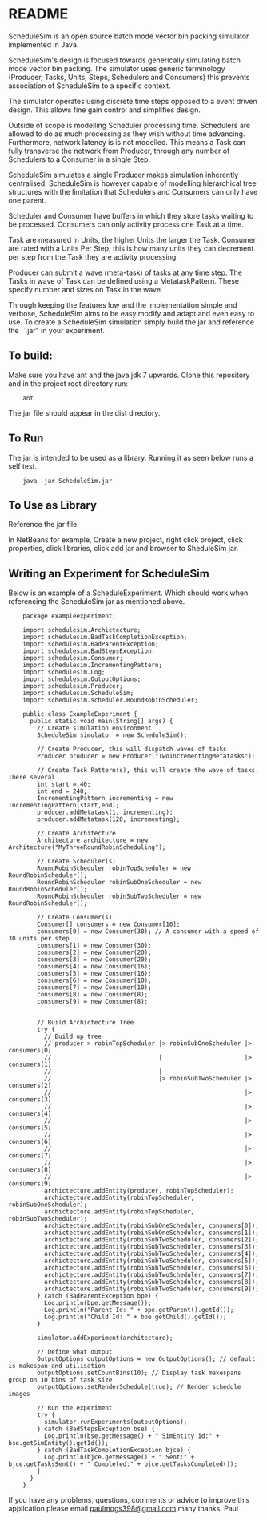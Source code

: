 # README

ScheduleSim is an open source batch mode vector bin packing simulator implemented in Java.

ScheduleSim's design is focused towards generically simulating batch mode vector bin packing. The simulator uses generic terminology (Producer, Tasks, Units, Steps, Schedulers and Consumers) this prevents association of ScheduleSim to a specific context.

The simulator operates using discrete time steps opposed to a event driven design. This allows fine gain control and simplifies design.

Outside of scope is modelling Scheduler processing time. Schedulers are allowed to do as much processing as they wish without time advancing. Furthermore, network latency is is not modelled. This means a Task can fully transverse the network from Producer, through any number of Schedulers to a Consumer in a single Step.

ScheduleSim simulates a single Producer makes simulation inherently centralised. ScheduleSim is however capable of modelling hierarchical tree structures with the limitation that Schedulers and Consumers can only have one parent.

Scheduler and Consumer have buffers in which they store tasks waiting to be processed. Consumers can only activity process one Task at a time.

Task are measured in Units, the higher Units the larger the Task. Consumer are rated with a Units Per Step, this is how many units they can decrement per step from the Task they are activity processing.

Producer can submit a wave (meta-task) of tasks at any time step. The Tasks in wave of Task can be defined using a MetataskPattern. These specify number and sizes on Task in the wave.

Through keeping the features low and the implementation simple and verbose, ScheduleSim aims to be easy modify and adapt and even easy to use. To create a ScheduleSim simulation simply build the jar and reference the ``.jar" in your experiment.

## To build:

Make sure you have ant and the java jdk 7 upwards. Clone this repository and in the project root directory run:

        ant

The jar file should appear in the dist directory.

## To Run

The jar is intended to be used as a library. Running it as seen below runs a self test.

        java -jar ScheduleSim.jar

## To Use as Library

Reference the jar file.

In NetBeans for example, Create a new project, right click project, click properties, click libraries, click add jar and browser to SheduleSim jar.

## Writing an Experiment for ScheduleSim

Below is an example of a ScheduleExperiment. Which should work when referencing the ScheduleSim jar as mentioned above.

        package exampleexperiment;
        
        import schedulesim.Archictecture;
        import schedulesim.BadTaskCompletionException;
        import schedulesim.BadParentException;
        import schedulesim.BadStepsException;
        import schedulesim.Consumer;
        import schedulesim.IncrementingPattern;
        import schedulesim.Log;
        import schedulesim.OutputOptions;
        import schedulesim.Producer;
        import schedulesim.ScheduleSim;
        import schedulesim.scheduler.RoundRobinScheduler;
        
        public class ExampleExperiment {
          public static void main(String[] args) {
            // Create simulation environment
            ScheduleSim simulator = new ScheduleSim();
        
            // Create Producer, this will dispatch waves of tasks
            Producer producer = new Producer("TwoIncrementingMetatasks");
        
            // Create Task Pattern(s), this will create the wave of tasks. There several
            int start = 40;
            int end = 240;
            IncrementingPattern incrementing = new IncrementingPattern(start,end);
            producer.addMetatask(1, incrementing);
            producer.addMetatask(120, incrementing);
        
            // Create Architecture
            Architecture architecture = new Architecture("MyThreeRoundRobinScheduling");
        
            // Create Scheduler(s)
            RoundRobinScheduler robinTopScheduler = new RoundRobinScheduler();
            RoundRobinScheduler robinSubOneScheduler = new RoundRobinScheduler();
            RoundRobinScheduler robinSubTwoScheduler = new RoundRobinScheduler();
            
            // Create Consumer(s)
            Consumer[] consumers = new Consumer[10];
            consumers[0] = new Consumer(30); // A consumer with a speed of 30 units per step
            consumers[1] = new Consumer(30);
            consumers[2] = new Consumer(20);
            consumers[3] = new Consumer(20);
            consumers[4] = new Consumer(16);
            consumers[5] = new Consumer(16);
            consumers[6] = new Consumer(10);
            consumers[7] = new Consumer(10);
            consumers[8] = new Consumer(8);
            consumers[9] = new Consumer(8);
            
        
            // Build Archictecture Tree
            try {
              // Build up tree
              // producer > robinTopScheduler |> robinSubOneScheduler |> consumers[0]
              //                              |                       |> consumers[1]
              //                              |
              //                              |> robinSubTwoScheduler |> consumers[2]
              //                                                      |> consumers[3]
              //                                                      |> consumers[4]
              //                                                      |> consumers[5]
              //                                                      |> consumers[6]
              //                                                      |> consumers[7]
              //                                                      |> consumers[8]
              //                                                      |> consumers[9]
              archictecture.addEntity(producer, robinTopScheduler);
              archictecture.addEntity(robinTopScheduler, robinSubOneScheduler);
              archictecture.addEntity(robinTopScheduler, robinSubTwoScheduler);
              archictecture.addEntity(robinSubOneScheduler, consumers[0]);
              archictecture.addEntity(robinSubOneScheduler, consumers[1]);
              archictecture.addEntity(robinSubTwoScheduler, consumers[2]);
              archictecture.addEntity(robinSubTwoScheduler, consumers[3]);
              archictecture.addEntity(robinSubTwoScheduler, consumers[4]);
              archictecture.addEntity(robinSubTwoScheduler, consumers[5]);
              archictecture.addEntity(robinSubTwoScheduler, consumers[6]);
              archictecture.addEntity(robinSubTwoScheduler, consumers[7]);
              archictecture.addEntity(robinSubTwoScheduler, consumers[8]);
              archictecture.addEntity(robinSubTwoScheduler, consumers[9]);
            } catch (BadParentException bpe) {
              Log.println(bpe.getMessage());
              Log.println("Parent Id: " + bpe.getParent().getId());
              Log.println("Child Id: " + bpe.getChild().getId());
            }
            
            simulator.addExperiment(architecture);
            
            // Define what output
            OutputOptions outputOptions = new OutputOptions(); // default is makespan and utilisation
            outputOptions.setCountBins(10); // Display task makespans group on 10 bins of task size
            outputOptions.setRenderSchedule(true); // Render schedule images
            
            // Run the experiment
            try {
              simulator.runExperiments(outputOptions);
            } catch (BadStepsException bse) {
              Log.println(bse.getMessage() + " SimEntity id:" + bse.getSimEntity().getId());
            } catch (BadTaskCompletionException bjce) {
              Log.println(bjce.getMessage() + " Sent:" + bjce.getTasksSent() + " Completed:" + bjce.getTasksCompleted());
            }
          }  
        }


If you have any problems, questions, comments or advice to improve this application please email paulmogs398@gmail.com  many thanks. Paul
